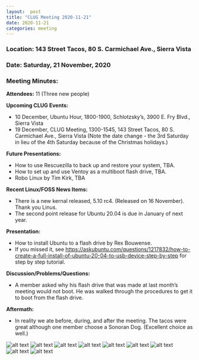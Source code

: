 ```yaml
---
layout:  post
title: "CLUG Meeting 2020-11-21"
date: 2020-11-21
categories: meeting
---
```


### Location: 143 Street Tacos, 80 S. Carmichael Ave., Sierra Vista

### Date: Saturday, 21 November, 2020

### Meeting Minutes:

**Attendees:** 11 (Three new people)

**Upcoming CLUG Events:**
 * 10 December, Ubuntu Hour, 1800-1900, Schlotzsky’s, 3900 E. Fry Blvd., Sierra Vista 
 * 19 December, CLUG Meeting, 1300-1545, 143 Street Tacos, 80 S. Carmichael Ave., Sierra Vista (Note the date change - the 3rd Saturday in lieu of the 4th Saturday because of the Christmas holidays.) 

**Future Presentations:**
 * How to use Rescuezilla to back up and restore your system, TBA.
 * How to set up and use Ventoy as a multiboot flash drive, TBA.
 * Robo Linux by Tim Kirk, TBA

**Recent Linux/FOSS News Items:** 
 * There is a new kernal released, 5.10 rc4.  (Released on 16 November).  Thank you Linus.
 * The second point release for Ubuntu 20.04 is due in January of next year.

**Presentation:**
 * How to install Ubuntu to a flash drive by Rex Bouwense.
 * If you missed it, see https://askubuntu.com/questions/1217832/how-to-create-a-full-install-of-ubuntu-20-04-to-usb-device-step-by-step for step by step tutorial.

**Discussion/Problems/Questions:**
 * A member asked why his flash drive that was made at last month’s meeting would not boot. He was walked through the procedures to get it to boot from the flash drive.
          
**Aftermath:**
 * In reality we ate before, during, and after the meeting.  The tacos were great although one member choose a Sonoran Dog.  (Excellent choice as well.)

![alt text](https://raw.githubusercontent.com/CochiseLinuxUsersGroup/CochiseLinuxUsersGroup.github.io/master/images/rsz_clug_mtg_2020-11-21_1.jpg)
![alt text](https://raw.githubusercontent.com/CochiseLinuxUsersGroup/CochiseLinuxUsersGroup.github.io/master/images/rsz_clug_mtg_2020-11-21_2.jpg)
![alt text](https://raw.githubusercontent.com/CochiseLinuxUsersGroup/CochiseLinuxUsersGroup.github.io/master/images/rsz_clug_mtg_2020-11-21_3.jpg)
![alt text](https://raw.githubusercontent.com/CochiseLinuxUsersGroup/CochiseLinuxUsersGroup.github.io/master/images/rsz_clug_mtg_2020-11-21_4.jpg)
![alt text](https://raw.githubusercontent.com/CochiseLinuxUsersGroup/CochiseLinuxUsersGroup.github.io/master/images/rsz_clug_mtg_2020-11-21_5.jpg)
![alt text](https://raw.githubusercontent.com/CochiseLinuxUsersGroup/CochiseLinuxUsersGroup.github.io/master/images/rsz_clug_mtg_2020-11-21_6.jpg)
![alt text](https://raw.githubusercontent.com/CochiseLinuxUsersGroup/CochiseLinuxUsersGroup.github.io/master/images/rsz_clug_mtg_2020-11-21_7.jpg)
![alt text](https://raw.githubusercontent.com/CochiseLinuxUsersGroup/CochiseLinuxUsersGroup.github.io/master/images/rsz_clug_mtg_2020-11-21_8.jpg)
![alt text](https://raw.githubusercontent.com/CochiseLinuxUsersGroup/CochiseLinuxUsersGroup.github.io/master/images/rsz_clug_mtg_2020-11-21_9.jpg)
